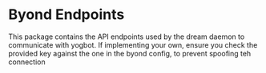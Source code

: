 # Byond Endpoints
This package contains the API endpoints used by the dream daemon to communicate with yogbot. If implementing your own, 
ensure you check the provided key against the one in the byond config, to prevent spoofing teh connection 
